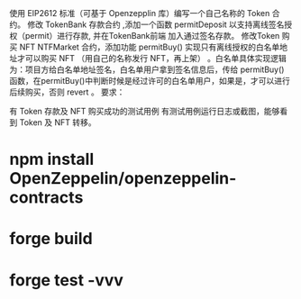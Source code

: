 使用 EIP2612 标准（可基于 Openzepplin 库）编写一个自己名称的 Token 合约。
修改 TokenBank 存款合约 ,添加一个函数 permitDeposit 以支持离线签名授权（permit）进行存款, 并在TokenBank前端 加入通过签名存款。
修改Token 购买 NFT NTFMarket 合约，添加功能 permitBuy() 实现只有离线授权的白名单地址才可以购买 NFT （用自己的名称发行 NFT，再上架） 。白名单具体实现逻辑为：项目方给白名单地址签名，白名单用户拿到签名信息后，传给 permitBuy() 函数，在permitBuy()中判断时候是经过许可的白名单用户，如果是，才可以进行后续购买，否则 revert 。
要求：

有 Token 存款及 NFT 购买成功的测试用例
有测试用例运行日志或截图，能够看到 Token 及 NFT 转移。


# npm install OpenZeppelin/openzeppelin-contracts
# forge build 
# forge test -vvv
